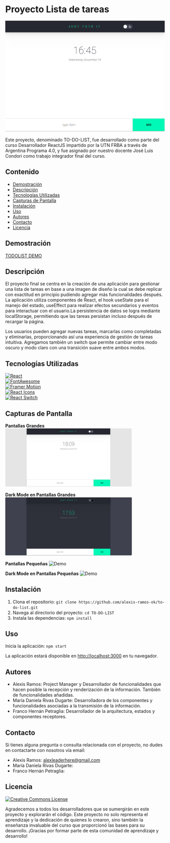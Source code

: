 # Proyecto Lista de tareas

![Demo](./public/Imagenes/imagen-toDoList.png)

Este proyecto, denominado TO-DO-LIST, fue desarrollado como parte del curso Desarrollador ReactJS impartido por la UTN FRBA a través de Argentina Programa 4.0, y fue asignado por nuestro docente José Luis Condori como trabajo integrador final del curso. 

## Contenido

- [Demostración](#demostración)
- [Descripción](#descripción)
- [Tecnologías Utilizadas](#tecnologías-utilizadas)
- [Capturas de Pantalla](#capturas-de-pantalla)
- [Instalación](#instalación)
- [Uso](#uso)
- [Autores](#autores)
- [Contacto](#contacto)
- [Licencia](#licencia)

## Demostración

[TODOLIST DEMO](https://todolist-adf.netlify.app/)

## Descripción

El proyecto final se centra en la creación de una aplicación para gestionar una lista de tareas en base a una imagen de diseño la cual se debe replicar con exactitud en principio pudiendo agregar más funcionalidades después. La aplicación utiliza componentes de React, el hook useState para el manejo del estado, useEffect para realizar efectos secundarios y eventos para interactuar con el usuario.La persistencia de datos se logra mediante localStorage, permitiendo que las tareas persistan incluso después de recargar la página.

Los usuarios pueden agregar nuevas tareas, marcarlas como completadas y eliminarlas, proporcionando así una experiencia de gestión de tareas intuitiva. Agregamos también un switch que permite cambiar entre modo oscuro y modo claro con una transición suave entre ambos modos.

## Tecnologías Utilizadas

[![React](https://img.shields.io/badge/React-18.2.0-blue)](https://reactjs.org/)<br>
[![FontAwesome](https://img.shields.io/badge/FontAwesome-6.4.2-orange)](https://fontawesome.com/)<br>
[![Framer Motion](https://img.shields.io/badge/Framer%20Motion-10.16.5-green)](https://www.framer.com/motion/)<br>
[![React Icons](https://img.shields.io/badge/React%20Icons-4.12.0-lightgrey)](https://react-icons.github.io/react-icons/)<br>
[![React Switch](https://img.shields.io/badge/React%20Switch-7.0.0-yellow)](https://www.npmjs.com/package/react-switch)<br>

## Capturas de Pantalla

**Pantallas Grandes**
<img src="./public/Imagenes/pantalla-grande.png" alt="Demo" width="400">

**Dark Mode en Pantallas Grandes**
<img src="./public/Imagenes/darkMode.png" alt="Demo" width="400">

**Pantallas Pequeñas**
<img src="./public/Imagenes/pantalla-pequeña.jpeg" alt="Demo" width="400">

**Dark Mode en Pantallas Pequeñas**
<img src="./public/Imagenes/darkMode-pequeña.jpeg" alt="Demo" width="400">

## Instalación

1. Clona el repositorio: `git clone https://github.com/alexis-ramos-ok/to-do-list.git`
2. Navega al directorio del proyecto: `cd TO-DO-LIST`
3. Instala las dependencias: `npm install`

## Uso

Inicia la aplicación: `npm start`

La aplicación estará disponible en [http://localhost:3000](http://localhost:3000) en tu navegador.

## Autores

- Alexis Ramos: Project Manager y Desarrollador de funcionalidades que hacen posible la recepción y renderización de la información. También de funcionalidades añadidas.
- María Daniela Rivas Dugarte: Desarrolladora de los componentes y funcionalidades asociadas a la transmisión de la información.
- Franco Hernán Petraglia: Desarrollador de la arquitectura, estados y componentes receptores.

## Contacto

Si tienes alguna pregunta o consulta relacionada con el proyecto, no dudes en contactarte con nosotros vía email:

- Alexis Ramos: alexleaderhere@gmail.com
- María Daniela Rivas Dugarte:
- Franco Hernán Petraglia: 

## Licencia

[![Creative Commons License](https://img.shields.io/badge/License-CC%20BY%204.0-green)](https://creativecommons.org/licenses/by/4.0/)


Agradecemos a todos los desarrolladores que se sumergirán en este proyecto y explorarán el código. Este proyecto no solo representa el aprendizaje y la dedicación de quienes lo crearon, sino también la enseñanza invaluable del curso que proporcionó las bases para su desarrollo. ¡Gracias por formar parte de esta comunidad de aprendizaje y desarrollo!
